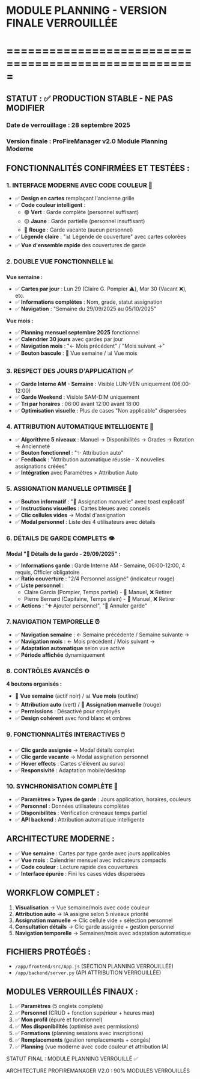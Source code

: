 # MODULE PLANNING - VERSION FINALE VERROUILLÉE
# =====================================================

## STATUT : ✅ PRODUCTION STABLE - NE PAS MODIFIER

### Date de verrouillage : 28 septembre 2025
### Version finale : ProFireManager v2.0 Module Planning Moderne

## FONCTIONNALITÉS CONFIRMÉES ET TESTÉES :

### 1. INTERFACE MODERNE AVEC CODE COULEUR 🎨
- ✅ **Design en cartes** remplaçant l'ancienne grille
- ✅ **Code couleur intelligent** :
  - 🟢 **Vert** : Garde complète (personnel suffisant)
  - 🟡 **Jaune** : Garde partielle (personnel insuffisant) 
  - 🔴 **Rouge** : Garde vacante (aucun personnel)
- ✅ **Légende claire** : "📊 Légende de couverture" avec cartes colorées
- ✅ **Vue d'ensemble rapide** des couvertures de garde

### 2. DOUBLE VUE FONCTIONNELLE 📊
**Vue semaine :**
- ✅ **Cartes par jour** : Lun 29 (Claire G. Pompier ⚠️), Mar 30 (Vacant ❌), etc.
- ✅ **Informations complètes** : Nom, grade, statut assignation
- ✅ **Navigation** : "Semaine du 29/09/2025 au 05/10/2025"

**Vue mois :**
- ✅ **Planning mensuel septembre 2025** fonctionnel
- ✅ **Calendrier 30 jours** avec gardes par jour
- ✅ **Navigation mois** : "← Mois précédent" / "Mois suivant →"
- ✅ **Bouton bascule** : 📅 Vue semaine / 📊 Vue mois

### 3. RESPECT DES JOURS D'APPLICATION ✅
- ✅ **Garde Interne AM - Semaine** : Visible LUN-VEN uniquement (06:00-12:00)
- ✅ **Garde Weekend** : Visible SAM-DIM uniquement
- ✅ **Tri par horaires** : 06:00 avant 12:00 avant 18:00
- ✅ **Optimisation visuelle** : Plus de cases "Non applicable" dispersées

### 4. ATTRIBUTION AUTOMATIQUE INTELLIGENTE 🤖
- ✅ **Algorithme 5 niveaux** : Manuel → Disponibilités → Grades → Rotation → Ancienneté
- ✅ **Bouton fonctionnel** : "✨ Attribution auto"
- ✅ **Feedback** : "Attribution automatique réussie - X nouvelles assignations créées"
- ✅ **Intégration** avec Paramètres > Attribution Auto

### 5. ASSIGNATION MANUELLE OPTIMISÉE 👤
- ✅ **Bouton informatif** : "👤 Assignation manuelle" avec toast explicatif
- ✅ **Instructions visuelles** : Cartes bleues avec conseils
- ✅ **Clic cellules vides** → Modal d'assignation
- ✅ **Modal personnel** : Liste des 4 utilisateurs avec détails

### 6. DÉTAILS DE GARDE COMPLETS 👁️
**Modal "🚒 Détails de la garde - 29/09/2025" :**
- ✅ **Informations garde** : Garde Interne AM - Semaine, 06:00-12:00, 4 requis, Officier obligatoire
- ✅ **Ratio couverture** : "2/4 Personnel assigné" (indicateur rouge)
- ✅ **Liste personnel** : 
  - Claire Garcia (Pompier, Temps partiel) - 👤 Manuel, ❌ Retirer
  - Pierre Bernard (Capitaine, Temps plein) - 👤 Manuel, ❌ Retirer
- ✅ **Actions** : "➕ Ajouter personnel", "🚫 Annuler garde"

### 7. NAVIGATION TEMPORELLE ⏰
- ✅ **Navigation semaine** : ← Semaine précédente / Semaine suivante →
- ✅ **Navigation mois** : ← Mois précédent / Mois suivant →
- ✅ **Adaptation automatique** selon vue active
- ✅ **Période affichée** dynamiquement

### 8. CONTRÔLES AVANCÉS ⚙️
**4 boutons organisés :**
- 📅 **Vue semaine** (actif noir) / 📊 **Vue mois** (outline)
- ✨ **Attribution auto** (vert) / 👤 **Assignation manuelle** (rouge)
- ✅ **Permissions** : Désactivé pour employés
- ✅ **Design cohérent** avec fond blanc et ombres

### 9. FONCTIONNALITÉS INTERACTIVES 🖱️
- ✅ **Clic garde assignée** → Modal détails complet
- ✅ **Clic garde vacante** → Modal assignation personnel
- ✅ **Hover effects** : Cartes s'élèvent au survol
- ✅ **Responsivité** : Adaptation mobile/desktop

### 10. SYNCHRONISATION COMPLÈTE 🔄
- ✅ **Paramètres > Types de garde** : Jours application, horaires, couleurs
- ✅ **Personnel** : Données utilisateurs complètes
- ✅ **Disponibilités** : Vérification créneaux temps partiel
- ✅ **API backend** : Attribution automatique intelligente

## ARCHITECTURE MODERNE :
- ✅ **Vue semaine** : Cartes par type garde avec jours applicables
- ✅ **Vue mois** : Calendrier mensuel avec indicateurs compacts
- ✅ **Code couleur** : Lecture rapide des couvertures
- ✅ **Interface épurée** : Fini les cases vides dispersées

## WORKFLOW COMPLET :
1. **Visualisation** → Vue semaine/mois avec code couleur
2. **Attribution auto** → IA assigne selon 5 niveaux priorité
3. **Assignation manuelle** → Clic cellule vide + sélection personnel
4. **Consultation détails** → Clic garde assignée + gestion personnel
5. **Navigation temporelle** → Semaines/mois avec adaptation automatique

## FICHIERS PROTÉGÉS :
- `/app/frontend/src/App.js` (SECTION PLANNING VERROUILLÉE)
- `/app/backend/server.py` (API ATTRIBUTION VERROUILLÉE)

## MODULES VERROUILLÉS FINAUX :
1. ✅ **Paramètres** (5 onglets complets)
2. ✅ **Personnel** (CRUD + fonction supérieur + heures max)
3. ✅ **Mon profil** (épuré et fonctionnel)
4. ✅ **Mes disponibilités** (optimisé avec permissions)
5. ✅ **Formations** (planning sessions avec inscriptions)
6. ✅ **Remplacements** (gestion remplacements + congés)
7. ✅ **Planning** (vue moderne avec code couleur et attribution IA)

STATUT FINAL : MODULE PLANNING VERROUILLÉ ✅

ARCHITECTURE PROFIREMANAGER V2.0 : 90% MODULES VERROUILLÉS